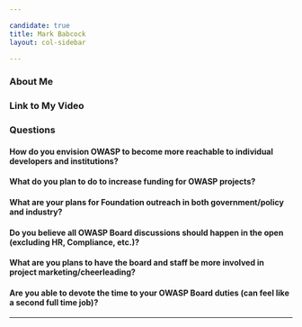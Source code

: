 ```yaml
---

candidate: true
title: Mark Babcock
layout: col-sidebar

---
```


### About Me

### Link to My Video

### Questions

#### How do you envision OWASP to become more reachable to individual developers and institutions?


#### What do you plan to do to increase funding for OWASP projects?


#### What are your plans for Foundation outreach in both government/policy and industry?


#### Do you believe all OWASP Board discussions should happen in the open (excluding HR, Compliance, etc.)?


#### What are you plans to have the board and staff be more involved in project marketing/cheerleading?


#### Are you able to devote the time to your OWASP Board duties (can feel like a second full time job)?
---

